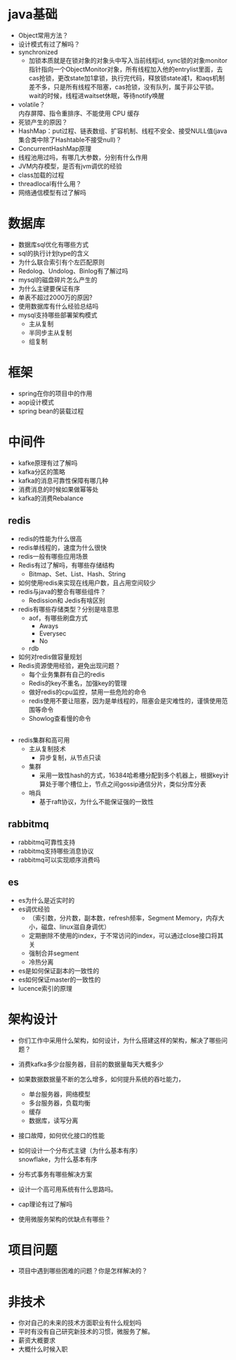 # java基础
* Object常用方法？
* 设计模式有过了解吗？
* synchronized
  * 加锁本质就是在锁对象的对象头中写入当前线程id, sync锁的对象monitor指针指向一个ObjectMonitor对象，所有线程加入他的entrylist里面，去cas抢锁，更改state加1拿锁，执行完代码，释放锁state减1，和aqs机制差不多，只是所有线程不阻塞，cas抢锁，没有队列，属于非公平锁。
wait的时候，线程进waitset休眠，等待notify唤醒
* volatile？    
  内存屏障、指令重排序、不能使用 CPU 缓存
* 死锁产生的原因？  
* HashMap：put过程、链表数组、扩容机制、线程不安全、接受NULL值(java集合类中除了Hashtable不接受null)？
* ConcurrentHashMap原理
* 线程池用过吗，有哪几大参数，分别有什么作用
* JVM内存模型，是否有jvm调优的经验
* class加载的过程
* threadlocal有什么用？
* 网络通信模型有过了解吗


# 数据库
* 数据库sql优化有哪些方式
* sql的执行计划type的含义
* 为什么联合索引有个左匹配原则
* Redolog、Undolog、Binlog有了解过吗
* mysql的磁盘碎片怎么产生的
* 为什么主键要保证有序
* 单表不超过2000万的原因?
* 使用数据库有什么经验总结吗
* mysql支持哪些部署架构模式
  * 主从复制
  * 半同步主从复制
  * 组复制

# 框架
* spring在你的项目中的作用
* aop设计模式
* spring bean的装载过程

# 中间件
* kafke原理有过了解吗
* kafka分区的策略
* kafka的消息可靠性保障有哪几种
* 消费消息的时候如果做幂等处
* kafka的消费Rebalance 

## redis
* redis的性能为什么很高
* redis单线程的，速度为什么很快
* redis一般有哪些应用场景
* Redis有过了解吗，有哪些存储结构
  * Bitmap、Set、List、Hash、String
* 如何使用redis来实现在线用户数，且占用空间较少 
* redis与java的整合有哪些组件？
  * Redission和 Jedis有啥区别
* redis有哪些存储类型？分别是啥意思
  * aof，有哪些刷盘方式
    * Aways 
    * Everysec
    * No
  * rdb
* 如何对redis做容量规划
* Redis资源使用经验，避免出现问题？  
  * 每个业务集群有自己的redis
  * Redis的key不重名，加强key的管理
  * 做好redis的cpu监控，禁用一些危险的命令
  * redis使用不要让阻塞，因为是单线程的，阻塞会是灾难性的，谨慎使用范围等命令
  * Showlog查看慢的命令
## 
* redis集群和高可用
  * 主从复制技术
    * 异步复制，从节点只读
  * 集群
    * 采用一致性hash的方式，16384哈希槽分配到多个机器上，根据key计算处于哪个槽位上，节点之间gossip通信分片，类似分库分表
  * 哨兵
    * 基于raft协议，为什么不能保证强的一致性
## rabbitmq
* rabbitmq可靠性支持
* rabbitmq支持哪些消息协议
* rabbitmq可以实现顺序消费吗

## es
* es为什么是近实时的
* es调优经验
  * （索引数，分片数，副本数，refresh频率，Segment Memory，内存大小，磁盘、linux滋自身调优）
  * 定期删除不使用的index，于不常访问的index，可以通过close接口将其关
  * 强制合并segment
  * 冷热分离
* es是如何保证副本的一致性的
* es如何保证master的一致性的
* lucence索引的原理

# 架构设计  
* 你们工作中采用什么架构，如何设计，为什么搭建这样的架构，解决了哪些问题？   
* 消费kafka多少台服务器，目前的数据量每天大概多少
* 如果数据数据量不断的怎么增多，如何提升系统的吞吐能力，
  * 单台服务器，网络模型
  * 多台服务器，负载均衡
  * 缓存
  * 数据库，读写分离
* 接口故障，如何优化接口的性能
* 如何设计一个分布式主键（为什么基本有序）  
  snowflake，为什么基本有序
* 分布式事务有哪些解决方案

* 设计一个高可用系统有什么思路吗。
* cap理论有过了解吗
* 使用微服务架构的优缺点有哪些？

# 项目问题
* 项目中遇到哪些困难的问题？你是怎样解决的？

# 非技术
* 你对自己的未来的技术方面职业有什么规划吗
* 平时有没有自己研究新技术的习惯，微服务了解。
* 薪资大概要求
* 大概什么时候入职